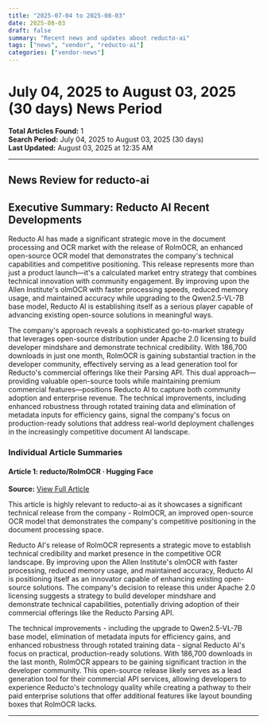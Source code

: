 ```yaml
---
title: "2025-07-04 to 2025-08-03"
date: 2025-08-03
draft: false
summary: "Recent news and updates about reducto-ai"
tags: ["news", "vendor", "reducto-ai"]
categories: ["vendor-news"]
---
```


# July 04, 2025 to August 03, 2025 (30 days) News Period 

**Total Articles Found:** 1  
**Search Period:** July 04, 2025 to August 03, 2025 (30 days)  
**Last Updated:** August 03, 2025 at 12:35 AM

---

## News Review for reducto-ai

## Executive Summary: Reducto AI Recent Developments

Reducto AI has made a significant strategic move in the document processing and OCR market with the release of RolmOCR, an enhanced open-source OCR model that demonstrates the company's technical capabilities and competitive positioning. This release represents more than just a product launch—it's a calculated market entry strategy that combines technical innovation with community engagement. By improving upon the Allen Institute's olmOCR with faster processing speeds, reduced memory usage, and maintained accuracy while upgrading to the Qwen2.5-VL-7B base model, Reducto AI is establishing itself as a serious player capable of advancing existing open-source solutions in meaningful ways.

The company's approach reveals a sophisticated go-to-market strategy that leverages open-source distribution under Apache 2.0 licensing to build developer mindshare and demonstrate technical credibility. With 186,700 downloads in just one month, RolmOCR is gaining substantial traction in the developer community, effectively serving as a lead generation tool for Reducto's commercial offerings like their Parsing API. This dual approach—providing valuable open-source tools while maintaining premium commercial features—positions Reducto AI to capture both community adoption and enterprise revenue. The technical improvements, including enhanced robustness through rotated training data and elimination of metadata inputs for efficiency gains, signal the company's focus on production-ready solutions that address real-world deployment challenges in the increasingly competitive document AI landscape.

### Individual Article Summaries

#### Article 1: reducto/RolmOCR · Hugging Face

**Source:** [View Full Article](https://huggingface.co/reducto/RolmOCR)

This article is highly relevant to reducto-ai as it showcases a significant technical release from the company - RolmOCR, an improved open-source OCR model that demonstrates the company's competitive positioning in the document processing space.

Reducto AI's release of RolmOCR represents a strategic move to establish technical credibility and market presence in the competitive OCR landscape. By improving upon the Allen Institute's olmOCR with faster processing, reduced memory usage, and maintained accuracy, Reducto AI is positioning itself as an innovator capable of enhancing existing open-source solutions. The company's decision to release this under Apache 2.0 licensing suggests a strategy to build developer mindshare and demonstrate technical capabilities, potentially driving adoption of their commercial offerings like the Reducto Parsing API.

The technical improvements - including the upgrade to Qwen2.5-VL-7B base model, elimination of metadata inputs for efficiency gains, and enhanced robustness through rotated training data - signal Reducto AI's focus on practical, production-ready solutions. With 186,700 downloads in the last month, RolmOCR appears to be gaining significant traction in the developer community. This open-source release likely serves as a lead generation tool for their commercial API services, allowing developers to experience Reducto's technology quality while creating a pathway to their paid enterprise solutions that offer additional features like layout bounding boxes that RolmOCR lacks.



---


